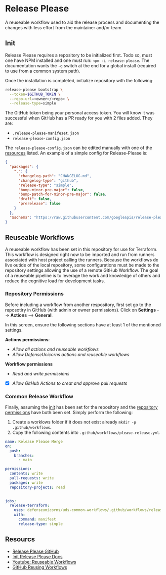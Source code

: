 # Release Please

A reuseable workflow used to aid the release process and documenting the changes with less effort from the maintainer and/or team.

## Init

Release Please requires a repository to be initialized first. Todo so, must one have NPM installed and one must run: `npm -i release-please`. The documentation wants the `-g` switch at the end for a global install (required to use from a common system path).

Once the installation is completed, initialize repository with the following:
```bash
release-please bootstrap \
  --token=$GITHUB_TOKEN \
  --repo-url=<owner>/<repo> \
  --release-type=simple
```

The GitHub token being your personal access token. You will know it was successful when GitHub has a PR ready for you with 2 files added. They are:
* `.release-please-manifeset.json`
* `release-please-config.json`

The `release-please-config.json` can be edited manually with one of the [resources](#resources) listed. An example of a simple config for Release-Please is:
```json
{
  "packages": {
    ".": {
      "changelog-path": "CHANGELOG.md",
      "changelog-type": "github",
      "release-type": "simple",
      "bump-minor-pre-major": false,
      "bump-patch-for-minor-pre-major": false,
      "draft": false,
      "prerelease": false
    }
  },
  "$schema": "https://raw.githubusercontent.com/googleapis/release-please/main/schemas/config.json"
}

```

## Reuseable Workflows

A reuseable workflow has been set in this repository for use for Terraform. This workflow is designed right now to be imported and run from runners associated with host project calling the runners. Because the workflows do live outide of the local repository, some configurations must be made to the repository settings allowing the use of a remote GitHub Workflow. The goal of a reuseable pipeline is to leverage the work and knowledge of others and reduce the cognitive load for development tasks.

### Repository Permissions

Before including a workflow from another respository, first set go to the reposotiry in GitHub (with admin or owner permissions). Click on **Settings** --> **Actions** --> **General**.

In this screen, ensure the following sections have at least 1 of the mentioned settings.

**Actions permissions**:
* *Allow all actions and reuseable workflows*
* *Allow DefenseUnicorns actions and reuseable workflows*

**Workflow permissions**
* *Read and write permissions*
* [x] *Allow GitHub Actions to creat and approve pull requests*

### Common Release Workflow

Finally, assuming the [init](#init) has been set for the repository and the [repository permissions](#repository-permissions) have both been set. Simply perform the following:

1. Create a worklows folder if it does not exist already `mkdir -p .github/workflows`.
1. Copy the following contents into `.github/workflows/please-release.yml`.

```yaml
name: Release Please Merge
on:
  push:
    branches:
      - main

permissions:
  contents: write
  pull-requests: write
  packages: write
  repository-projects: read
 

jobs:
  release-terraform:
    uses: defenseunicorns/uds-common-workflows/.github/workflows/release-terraform.yml@main
    with:
      command: manifest
      release-type: simple
```



## Resourcs
* [Release Please GitHub](https://github.com/google-github-actions/release-please)
* [Init Release Please Docs](https://github.com/googleapis/release-please/blob/main/docs/cli.md)
* [Youtube: Reuseable Workflows](https://youtu.be/bCqPXUcBfJQ)
* [GitHub Reusing Workflows](https://docs.github.com/en/actions/using-workflows/reusing-workflows)
